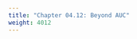 ```yaml
---
title: "Chapter 04.12: Beyond AUC"
weight: 4012
---
```


<!--
### Lecture video

{{< video id="bHwUwrbCHEU" >}}

### Lecture slides

{{< pdfjs file="slides-evaluation-measures-classification.pdf" >}}
-->
